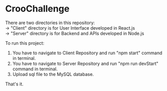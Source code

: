 # CrooChallenge

There are two directories in this repository:<br/>
-> "Client" directory is for User Interface developed in React.js<br/>
-> "Server" directory is for Backend and APIs developed in Node.js<br/>

To run this project:
1. You have to navigate to Client Repository and run "npm start" command in terminal.
2. You have to navigate to Server Repository and run "npm run devStart" command in terminal.
3. Upload sql file to the MySQL database.

That's it.
